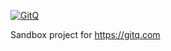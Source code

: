 [![GitQ](https://gitq.com/badge.svg)](https://gitq.com/GitQLab/sandbox)

Sandbox project for https://gitq.com
